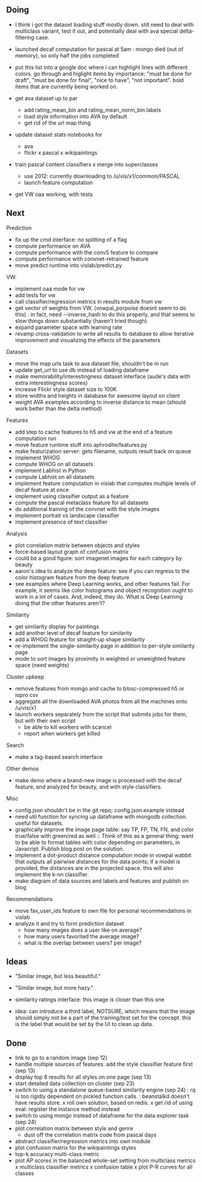 ## Doing

- I think i got the dataset loading stuff mostly down. still need to deal with multiclass variant, test it out, and potentially deal with ava special delta-fitlering case.
- launched decaf computation for pascal at 5am
    : mongo died (out of memory), so only half the jobs completed

- put this list into a google doc where i can highlight lines with different colors. go through and higlight items by importance: "must be done for draft", "must be done for final", "nice to have", "not important". bold items that are currently being worked on.

- get ava dataset up to par
    - add rating_mean_bin and rating_mean_norm_bin labels
    - load style information into AVA by default
    - get rid of the url map thing

- update dataset stats notebooks for
    - ava
    - flickr
    x pascal
    x wikipaintings

- train pascal content classifiers
    x merge into superclasses
    - use 2012: currently downloading to /u/vis/x1/common/PASCAL
    - launch feature computation

- get VW oaa working, with tests

## Next

Prediction
- fix up the cmd interface: no splitting of a flag
- compute performance on AVA
- compute performance with the conv5 feature to compare
- compute performance with convnet-retrained feature
- move predict runtime into vislab/predict.py

VW:
- implement oaa mode for vw
- add tests for vw
- call classifier/regression metrics in results module from vw
- get vector of weights from VW. (vowpal_porpoise doesnt seem to do this)
    : in fact, need --inverse_hash to do this properly, and that seems to slow things down substantially (haven't tried though)
- expand parameter space with learning rate
- revamp cross-validation to write all results to database to allow iterative improvement and visualizing the effects of the parameters

Datasets
- move the map urls task to ava dataset file, shouldn't be in run
- update get_url to use db instead of loading dataframe
- make memorability/interestingness dataset interface (aude's data with extra interestingness scores)
- increase Flickr style dataset size to 100K
- store widths and heights in database for awesome layout on client
- weight AVA examples according to inverse distance to mean (should work better than the delta method)

Features
- add step to cache features to h5 and vw at the end of a feature computation run
- move feature runtime stuff into aphrodite/features.py
- make featurization server: gets filename, outputs result back on queue
- implement WHOG
- compute WHOG on all datasets
- implement Labhist in Python
- compute Labhist on all datasets
- implement feature computation in vislab that computes multiple levels of decaf feature at once
- implement using classifier output as a feature
- compute the pascal metaclass feature for all datasets
- do additional training of the convnet with the style images
- implement portrait vs landscape classifier
- implement presence of text classifier

Analysis
- plot correlation matrix between objects and styles
- force-based layout graph of confusion matrix
- could be a good figure: sort imagenet images for each category by beauty
- aaron's idea to analyze the deep feature: see if you can regress to the color histogram feature from the deep feature
-  see examples where Deep Learning works, and other features fail. For example, it seems like color histograms and object recognition ought to work in a lot of cases. And, indeed, they do. What is Deep Learning doing that the other features aren't?

Similarity
- get similarity display for paintings
- add another level of decaf feature for similarity
- add a WHOG feature for straight-up shape similarity
- re-implement the single-similarity page in addition to per-style similarity page
- mode to sort images by proximity in weighted or unweighted feature space (need weights)

Cluster upkeep
- remove features from mongo and cache to blosc-compressed h5 or iopro csv
- aggregate all the downloaded AVA photos from all the machines onto /u/vis/x1
- launch workers separately from the script that submits jobs for them, but with their own script
    - be able to kill workers with scancel
    - report when workers get killed

Search
- make a tag-based search interface

Other demos
- make demo where a brand-new image is processed with the decaf feature, and analyzed for beauty, and with style classifiers.

Misc
- config.json shouldn't be in the git repo; config.json.example instead
- need util function for syncing up dataframe with mongodb collection. useful for datasets.
- graphically improve the image page table: say TP, FP, TN, FN, and color true/false with green/red as well
    :: Think of this as a general thing: want to be able to format tables with color depending on parameters, in Javacript. Publish blog post on the solution.
- implement a dot-product distance computation mode in vowpal wabbit that outputs all pairwise distances for the data points; if a model is provided, the distances are in the projected space. this will also implement the k-nn classifier.
- make diagram of data sources and labels and features and publish on blog

Recommendations
- move fav_user_ids feature to own file for personal recommendations in vislab
- analyze it and try to form prediction dataset
    - how many images does a user like on average?
    - how many users favorited the average image?
    - what is the overlap between users? per image?

## Ideas

- "Similar image, but less beautiful."
- "Similar image, but more hazy."

- similarity ratings interface: this image is closer than this one

- idea: can introduce a third label, NOTSURE, which means that the image should simply not be a part of the training/test set for the concept. this is the label that would be set by the UI to clean up data.

## Done

- link to go to a random image (sep 12)
- handle multiple sources of features: add the style classifier feature first (sep 13)
- display top 8 results for all styles on one page (sep 13)
- start detailed data collection on cluster (sep 23)
- switch to using a standalone queue-based similarity engine (sep 24)
    : rq is too rigidly dependent on pickled function calls.
    : beanstalkd doesn't have results store.
    x roll own solution, based on redis.
    x get rid of using eval: register the instance method instead
- switch to using mongo instead of dataframe for the data explorer task (sep 24)
- plot correlation matrix between style and genre
    - dust off the correlation matrix code from pascal days
- abstract classifier/regression metrics into own module
- plot confusion matrix for the wikipaintings styles
- top-k accuracy multi-class metric
- plot AP scores in the balanced whole-set setting from multiclass metrics
x multiclass classifier metrics
    x confusion table
    x plot P-R curves for all classes
